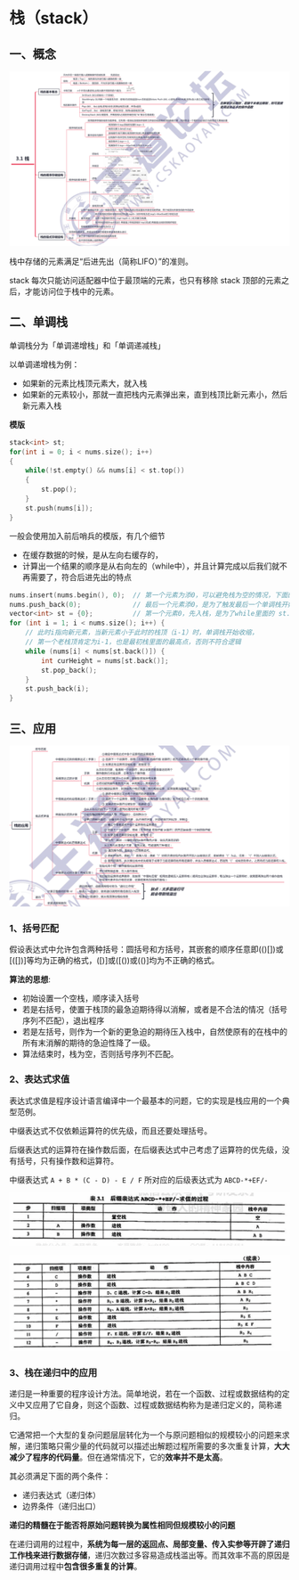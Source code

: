 # 栈（stack）

## 一、概念

![3-1](./doc/3-1.png)

栈中存储的元素满足“后进先出（简称LIFO）”的准则。

stack 每次只能访问适配器中位于最顶端的元素，也只有移除 stack 顶部的元素之后，才能访问位于栈中的元素。

## 二、单调栈

单调栈分为「单调递增栈」和「单调递减栈」

以单调递增栈为例：

- 如果新的元素比栈顶元素大，就入栈
- 如果新的元素较小，那就一直把栈内元素弹出来，直到栈顶比新元素小，然后新元素入栈

**模版**

```c++
stack<int> st;
for(int i = 0; i < nums.size(); i++)
{
	while(!st.empty() && nums[i] < st.top())
	{
		st.pop();
	}
	st.push(nums[i]);
}
```

一般会使用加入前后哨兵的模版，有几个细节

- 在缓存数据的时候，是从左向右缓存的，
- 计算出一个结果的顺序是从右向左的（while中），并且计算完成以后我们就不再需要了，符合后进先出的特点

```c++
nums.insert(nums.begin(), 0);  // 第一个元素为添0，可以避免栈为空的情况，下面的while不用判断 !st.empty()，0可看作是所有元素中最小的值
nums.push_back(0);             // 最后一个元素添0，是为了触发最后一个单调栈开始收缩
vector<int> st = {0};          // 第一个元素0，先入栈，是为了while里面的 st.back() 第一次能取到值
for (int i = 1; i < nums.size(); i++) {
    // 此时i指向新元素，当新元素小于此时的栈顶（i-1）时，单调栈开始收缩，
    // 第一个老栈顶肯定为i-1，也是最初栈里面的最高点，否则不符合逻辑
    while (nums[i] < nums[st.back()]) {
        int curHeight = nums[st.back()];
        st.pop_back();
    }
    st.push_back(i);
}

```

## 三、应用

![3-4](./doc/3-4.png)

### 1、括号匹配

假设表达式中允许包含两种括号：圆括号和方括号，其嵌套的顺序任意即(()[])或[([])]等均为正确的格式，([)]或([())或(()]均为不正确的格式。

**算法的思想**:

- 初始设置一个空栈，顺序读入括号
- 若是右括号，使置于栈顶的最急迫期待得以消解，或者是不合法的情况（括号序列不匹配），退出程序
- 若是左括号，则作为一个新的更急迫的期待压入栈中，自然使原有的在栈中的所有末消解的期待的急迫性降了一级。
- 算法结束时，栈为空，否则括号序列不匹配。

### 2、表达式求值

表达式求值是程序设计语言编译中一个最基本的问题，它的实现是栈应用的一个典型范例。

中缀表达式不仅依赖运算符的优先级，而且还要处理括号。

后缀表达式的运算符在操作数后面，在后缀表达式中己考虑了运算符的优先级，没有括号，只有操作数和运算符。

中缀表达式 `A + B * (C - D) - E / F` 所对应的后级表达式为 `ABCD-*+EF/-`

![3-6](./doc/3-6.png)

![3-7](./doc/3-7.png)

### 3、栈在递归中的应用

递归是一种重要的程序设计方法。简单地说，若在一个函数、过程或数据结构的定义中又应用了它自身，则这个函数、过程或数据结构称为是递归定义的，简称递归。

它通常把一个大型的复杂问题层层转化为一个与原问题相似的规模较小的问题来求解，递归策略只需少量的代码就可以描述出解题过程所需要的多次重复计算，**大大减少了程序的代码量**。但在通常情况下，它的**效率并不是太高**。

其必须满足下面的两个条件：

- 递归表达式（递归体）
- 边界条件（递归出口）

**递归的精髓在于能否将原始问题转换为属性相同但规模较小的问题**

在递归调用的过程中，**系统为每一层的返回点、局部变量、传入实参等开辟了递归工作栈来进行数据存储**，递归次数过多容易造成栈滥出等。而其效率不高的原因是递归调用过程中**包含很多重复的计算**。

